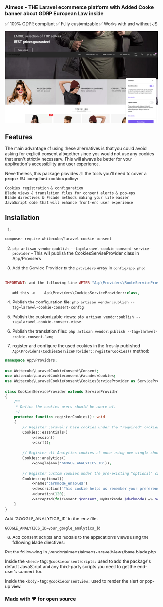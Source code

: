  ### Aimeos - THE Laravel ecommerce platform with Added Cooke banner about GDRP European Law inside

 

✅ 100% GDPR compliant
✅ Fully customizable
✅ Works with and without JS


![Aimeos Cookie](https://github.com/chiarraeu/source/blob/main/aimeoscookie.png?raw=true "Aimeos Cookie")

## Features

The main advantage of using these alternatives is that you could avoid asking for explicit consent altogether since you would not use any cookies that aren't strictly necessary. This will always be better for your application's accessibility and user experience.

Nevertheless, this package provides all the tools you'll need to cover a proper EU-compliant cookies policy:

    Cookies registration & configuration
    Blade views & translation files for consent alerts & pop-ups
    Blade directives & Facade methods making your life easier
    JavaScript code that will enhance front-end user experience



## Installation
1. 
```bash
composer require whitecube/laravel-cookie-consent
```
2. `php artisan vendor:publish --tag=laravel-cookie-consent-service-provider` - This will publish the CookiesServiseProvider class in App/Providers

3. Add the Service Provider to the `providers` array in `config/app.php`:
```php

IMPORTANT: add the following line AFTER "App\Providers\RouteServiceProvider::class,"
       
   add this ->    App\Providers\CookiesServiceProvider::class,

```
4. Publish the configuration file: `php artisan vendor:publish --tag=laravel-cookie-consent-config`

5. Publish the customizable views: `php artisan vendor:publish --tag=laravel-cookie-consent-views`

6. Publish the translation files: `php artisan vendor:publish --tag=laravel-cookie-consent-lang`

7. register and configure the used cookies in the freshly published `App\Providers\CookiesServiceProvider::registerCookies()` method:

```php
namespace App\Providers;

use Whitecube\LaravelCookieConsent\Consent;
use Whitecube\LaravelCookieConsent\Facades\Cookies;
use Whitecube\LaravelCookieConsent\CookiesServiceProvider as ServiceProvider;

class CookiesServiceProvider extends ServiceProvider
{
    /**
     * Define the cookies users should be aware of.
     */
    protected function registerCookies(): void
    {
        // Register Laravel's base cookies under the "required" cookies section:
        Cookies::essentials()
            ->session()
            ->csrf();

        // Register all Analytics cookies at once using one single shorthand method:
        Cookies::analytics()
            ->google(env('GOOGLE_ANALYTICS_ID'));
    
        // Register custom cookies under the pre-existing "optional" category:
        Cookies::optional()
            ->name('darkmode_enabled')
            ->description('This cookie helps us remember your preferences regarding the interface\'s brightness.')
            ->duration(120);
            ->accepted(fn(Consent $consent, MyDarkmode $darkmode) => $consent->cookie(value: $darkmode->getDefaultValue()));
    }
}
```
Add 'GOOGLE_ANALYTICS_ID' in the .env file.

```
GOOGLE_ANALYTICS_ID=your_google_analytics_id
```

8. Add consent scripts and modals to the application's views using the following blade directives:

Put the followwing In /vendor/aimeos/aimeos-laravel/views/base.blade.php

Inside the `<head>` tag:
`@cookieconsentscripts:` used to add the package's default JavaScript and any third-party scripts you need to get the end-user's consent for.


Inside the `<body>` tag:
`@cookieconsentview:` used to render the alert or pop-up view.





### Made with ❤️ for open source
